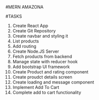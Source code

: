 #MERN AMAZONA

#TASKS

1. Create React App
2. Create Git Repository
3. Create navbar and styling it
4. List products
5. Add routing
6. Create Node.JS Server
7. Fetch products from backend
8. Manage state with reducer hook
9. Add bootstrap UI framework
10. Create Product and rating component
11. Create proudct details screen
12. Create loading and message component
13. Implement Add To Cart
14. Complete add to cart functionality